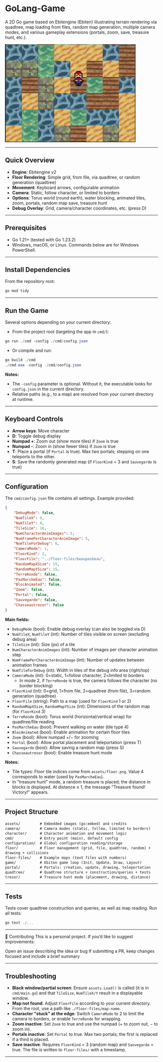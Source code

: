 

# GoLang-Game
A 2D Go game based on Ebitengine (Ebiten) illustrating terrain rendering via quadtree, map loading from files, random map generation, multiple camera modes, and various gameplay extensions (portals, zoom, save, treasure hunt, etc.).


<img src=goGamePic.png alt="GoGamePic">

---

## Quick Overview
- **Engine**: Ebitengine v2
- **Floor Rendering**: Simple grid, from file, via quadtree, or random generation (quadtree)
- **Movement**: Keyboard arrows, configurable animation
- **Camera**: Static, follow character, or limited to borders
- **Options**: Torus world (round earth), water blocking, animated tiles, zoom, portals, random map save, treasure hunt
- **Debug Overlay**: Grid, camera/character coordinates, etc. (press D)

---

## Prerequisites
- Go 1.21+ (tested with Go 1.23.2)
- Windows, macOS, or Linux. Commands below are for Windows PowerShell.

---

## Install Dependencies
From the repository root:
```powershell
go mod tidy
```

---

## Run the Game
Several options depending on your current directory:

- From the project root (targeting the app in `cmd/`):
```powershell
go run ./cmd -config ./cmd/config.json
```
- Or compile and run:
```powershell
go build ./cmd
./cmd.exe -config ./cmd/config.json
```
**Notes:**
- The `-config` parameter is optional. Without it, the executable looks for `config.json` in the current directory.
- Relative paths (e.g., to a map) are resolved from your current directory at runtime.

---

## Keyboard Controls
- **Arrow keys**: Move character
- **D**: Toggle debug display
- **Numpad +**: Zoom out (show more tiles) if `Zoom` is true
- **Numpad -**: Zoom in (show fewer tiles) if `Zoom` is true
- **T**: Place a portal (if `Portal` is true). Max two portals; stepping on one teleports to the other.
- **S**: Save the randomly generated map (if `FloorKind` = 3 and `Sauvegarde` is true)

---

## Configuration
The `cmd/config.json` file contains all settings. Example provided:
```json
{
	"DebugMode": false,
	"NumTileX": 9,
	"NumTileY": 9,
	"TileSize": 16,
	"NumCharacterAnimImages": 5,
	"NumFramePerCharacterAnimImage": 5,
	"NumTileForDebug": 6,
	"CameraMode": 1,
	"FloorKind": 2,
	"FloorFile": "../floor-files/beaupasbeau",
	"RandomMapXSize": 15,
	"RandomMapYSize": 15,
	"TerreRonde": false,
	"PasMarcheEau": false,
	"BlocAnimated": false,
	"Zoom": false,
	"Portal": false,
	"Sauvegarde": false,
	"Chasseautresor": false
}
```
**Main fields:**
- `DebugMode` (bool): Enable debug overlay (can also be toggled via D)
- `NumTileX`, `NumTileY` (int): Number of tiles visible on screen (excluding debug area)
- `TileSize` (int): Size (px) of a tile
- `NumCharacterAnimImages` (int): Number of images per character animation step
- `NumFramePerCharacterAnimImage` (int): Number of updates between animation frames
- `NumTileForDebug` (int): Width in tiles of the debug info area (right/top)
- `CameraMode` (int): 0=static, 1=follow character, 2=limited to borders
  - In mode 2, if `TerreRonde` is true, the camera follows the character (no border blocking)
- `FloorKind` (int): 0=grid, 1=from file, 2=quadtree (from file), 3=random generation (quadtree)
- `FloorFile` (string): Path to a map (used for `FloorKind` 1 or 2)
- `RandomMapXSize`, `RandomMapYSize` (int): Dimensions of the random map (for `FloorKind` 3)
- `TerreRonde` (bool): Torus world (horizontal/vertical wrap) for quadtree/file reading
- `PasMarcheEau` (bool): Prevent walking on water (tile type 4)
- `BlocAnimated` (bool): Enable animation for certain floor tiles
- `Zoom` (bool): Allow numpad +/− for zooming
- `Portal` (bool): Allow portal placement and teleportation (press T)
- `Sauvegarde` (bool): Allow saving a random map (press S)
- `Chasseautresor` (bool): Enable treasure hunt mode

**Notes:**
- Tile types: Floor tile indices come from `assets/floor.png`. Value 4 corresponds to water (used by `PasMarcheEau`).
- In "treasure hunt" mode, a random treasure is placed; the distance in blocks is displayed. At distance ≤ 1, the message "Treasure found! Victory!" appears.

---

## Project Structure
```
assets/         # Embedded images (go:embed) and credits
camera/         # Camera modes (static, follow, limited to borders)
character/      # Character animation and movement logic
cmd/            # Entry point (main), default config
configuration/  # Global configuration reading/storage
floor/          # Floor management (grid, file, quadtree, random) + drawing + collisions
floor-files/    # Example maps (text files with numbers)
game/           # Ebiten game loop (Init, Update, Draw, Layout)
portal/         # Portals: creation, update, drawing, teleportation
quadtree/       # Quadtree structure + construction/queries + tests
tresor/         # Treasure hunt mode (placement, drawing, distance)
```

---

## Tests
Tests cover quadtree construction and queries, as well as map reading.
Run all tests:
```powershell
go test ./...
```
---
🤝 Contributing
This is a personal project. If you’d like to suggest improvements:

Open an issue describing the idea or bug
If submitting a PR, keep changes focused and include a brief summary

---

## Troubleshooting
- **Black window/partial screen**: Ensure `assets.Load()` is called (it is in `cmd/main.go`) and that `TileSize`, `NumTileX/Y` result in a displayable window.
- **Map not found**: Adjust `FloorFile` according to your current directory. From the root, use a path like `./floor-files/map-name`.
- **Character "stuck" at the edge**: Switch `CameraMode` to 2 to limit the camera to borders, or enable `TerreRonde` for wrapping.
- **Zoom inactive**: Set `Zoom` to true and use the numpad (+ to zoom out, − to zoom in).
- **Portals inactive**: Set `Portal` to true. Max two portals; the first is replaced if a third is placed.
- **Save inactive**: Requires `FloorKind` = 3 (random map) and `Sauvegarde` = true. The file is written to `floor-files/` with a timestamp.

---
